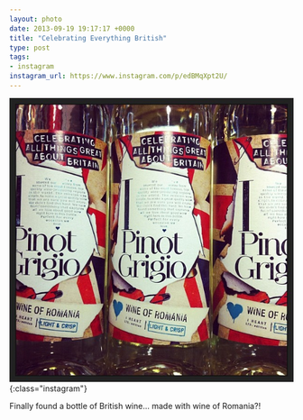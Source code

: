 ```yaml
---
layout: photo
date: 2013-09-19 19:17:17 +0000
title: "Celebrating Everything British"
type: post
tags:
- instagram
instagram_url: https://www.instagram.com/p/edBMqXpt2U/
---
```


![Instagram - edBMqXpt2U](/img/edBMqXpt2U.jpg){:class="instagram"}

Finally found a bottle of British wine... made with wine of Romania?!
